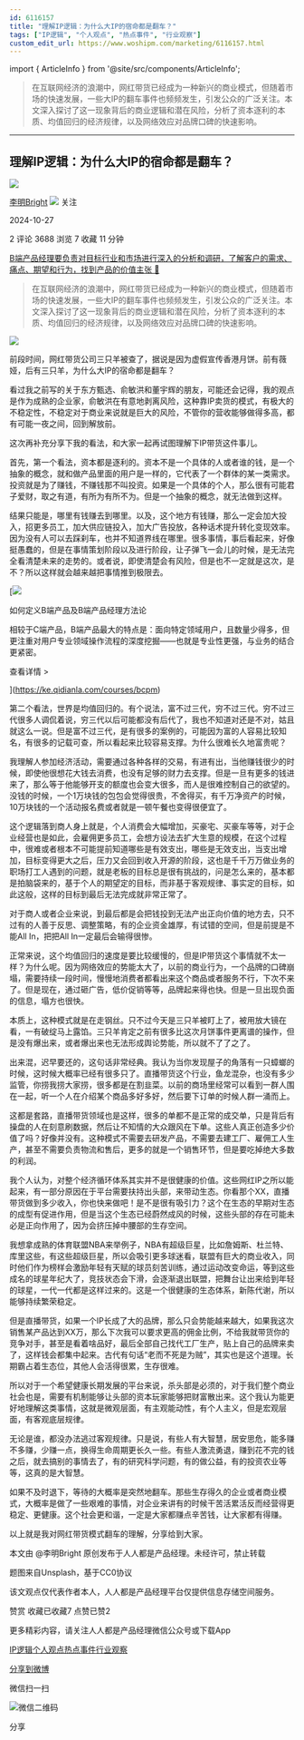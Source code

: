 ```yaml
---
id: 6116157
title: "理解IP逻辑：为什么大IP的宿命都是翻车？"
tags: ["IP逻辑", "个人观点", "热点事件", "行业观察"]
custom_edit_url: https://www.woshipm.com/marketing/6116157.html
---
```

import { ArticleInfo } from '@site/src/components/ArticleInfo';

<ArticleInfo
    author="李明Bright"
    authorLink="https://www.woshipm.com/u/661555"
    published="2024-10-27"
    views={3688}
    comments={2}
    collects={7}
/>

> 在互联网经济的浪潮中，网红带货已经成为一种新兴的商业模式，但随着市场的快速发展，一些大IP的翻车事件也频频发生，引发公众的广泛关注。本文深入探讨了这一现象背后的商业逻辑和潜在风险，分析了资本逐利的本质、均值回归的经济规律，以及网络效应对品牌口碑的快速影响。

---

## 理解IP逻辑：为什么大IP的宿命都是翻车？

[![](https://static.woshipm.com/view/woshipm_api_def_20241028120350_2983.png?imageView2/1/w/72/h/72/q/100)](https://www.woshipm.com/u/661555)

[李明Bright](https://www.woshipm.com/u/661555) ![](https://static.woshipm.com/tag/1101_1@2x.png) 关注

2024-10-27

2 评论 3688 浏览 7 收藏 11 分钟

[B端产品经理要负责对目标行业和市场进行深入的分析和调研，了解客户的需求、痛点、期望和行为，找到产品的价值主张 🔗](https://ke.qidianla.com/courses/bcpm)

> 在互联网经济的浪潮中，网红带货已经成为一种新兴的商业模式，但随着市场的快速发展，一些大IP的翻车事件也频频发生，引发公众的广泛关注。本文深入探讨了这一现象背后的商业逻辑和潜在风险，分析了资本逐利的本质、均值回归的经济规律，以及网络效应对品牌口碑的快速影响。

![](https://image.woshipm.com/2024/09/12/86714118-70b6-11ef-ab80-00163e142b65.png)

前段时间，网红带货公司三只羊被查了，据说是因为虚假宣传香港月饼。前有薇娅，后有三只羊，为什么大IP的宿命都是翻车？

看过我之前写的关于东方甄选、俞敏洪和董宇辉的朋友，可能还会记得，我的观点是作为成熟的企业家，俞敏洪在有意地剥离风险，这种靠IP卖货的模式，有极大的不稳定性，不稳定对于商业来说就是巨大的风险，不管你的营收能够做得多高，都有可能一夜之间，回到解放前。

这次再补充分享下我的看法，和大家一起再试图理解下IP带货这件事儿。

首先，第一个看法，资本都是逐利的。资本不是一个具体的人或者谁的钱，是一个抽象的概念，就和做产品里面的用户是一样的，它代表了一个群体的某一类需求。投资就是为了赚钱，不赚钱那不叫投资。如果是一个具体的个人，那么很有可能君子爱财，取之有道，有所为有所不为。但是一个抽象的概念，就无法做到这样。

结果只能是，哪里有钱赚去到哪里。以及，这个地方有钱赚，那么一定会加大投入，招更多员工，加大供应链投入，加大广告投放，各种话术提升转化变现效率。因为没有人可以去踩刹车，也并不知道界线在哪里。很多事情，事后看起来，好像挺愚蠢的，但是在事情策划阶段以及进行阶段，让子弹飞一会儿的时候，是无法完全看清楚未来的走势的。或者说，即使清楚会有风险，但是也不一定就是这次，是不？所以这样就会越来越把事情推到极限去。

[![](https://image.woshipm.com/2023/08/02/72b77e4e-30e3-11ee-88e7-00163e0b5ff3.png)

如何定义B端产品及B端产品经理方法论

相较于C端产品，B端产品最大的特点是：面向特定领域用户，且数量少得多，但更注重对用户专业领域操作流程的深度挖掘——也就是专业性更强，与业务的结合更紧密。

查看详情 >

](https://ke.qidianla.com/courses/bcpm)

第二个看法，世界是均值回归的。有个说法，富不过三代，穷不过三代。穷不过三代很多人调侃着说，穷三代以后可能都没有后代了，我也不知道对还是不对，姑且就这么一说。但是富不过三代，是有很多的案例的，可能因为富的人容易比较知名，有很多的记载可查，所以看起来比较容易支撑。为什么很难长久地富贵呢？

我理解人参加经济活动，需要通过各种各样的交易，有进有出，当他赚钱很少的时候，即使他很想花大钱去消费，也没有足够的财力去支撑。但是一旦有更多的钱进来了，那么等于他能够开支的额度也会变大很多，而人是很难控制自己的欲望的。没钱的时候，一个1万块钱的包包会觉得很贵，不舍得买，有千万净资产的时候，10万块钱的一个活动报名费或者就是一顿午餐也变得很便宜了。

这个逻辑落到商人身上就是，个人消费会大幅增加，买豪宅、买豪车等等，对于企业经营也是如此，会雇佣更多员工，会想方设法去扩大生意的规模，在这个过程中，很难或者根本不可能提前知道哪些是有效支出，哪些是无效支出，当支出增加，目标变得更大之后，压力又会回到收入开源的阶段，这也是千千万万做业务的职场打工人遇到的问题，就是老板的目标总是很有挑战的，问是怎么来的，基本都是拍脑袋来的，基于个人的期望定的目标，而非基于客观规律、事实定的目标，如此这般，这样的目标到最后无法完成就非常正常了。

对于商人或者企业来说，到最后都是会把钱投到无法产出正向价值的地方去，只不过有的人善于反思、调整策略，有的企业资金雄厚，有试错的空间，但是前提是不能All In，把把All In一定最后会输得很惨。

正常来说，这个均值回归的速度是要比较缓慢的，但是IP带货这个事情就不太一样？为什么呢。因为网络效应的势能太大了，以前的商业行为，一个品牌的口碑崩塌，需要持续一段时间，慢慢地消费者都看出来这个商品或者服务不行，下次不来了。但是现在，通过砸广告，低价促销等等，品牌起来得也快。但是一旦出现负面的信息，塌方也很快。

本质上，这种模式就是在走钢丝。只不过今天是三只羊被盯上了，被用放大镜在看，一有破绽马上露馅。三只羊肯定之前有很多比这次月饼事件更离谱的操作，但是没有爆出来，或者爆出来也无法形成舆论势能，所以就不了了之了。

出来混，迟早要还的，这句话非常经典。我认为当你发现屋子的角落有一只蟑螂的时候，这时候大概率已经有很多只了。直播带货这个行业，鱼龙混杂，也没有多少监管，你捞我捞大家捞，很多都是在割韭菜。以前的商场里经常可以看到一群人围在一起，听一个人在介绍某个商品多好多好，然后要下订单的时候人群一涌而上。

这都是套路，直播带货领域也是这样，很多的单都不是正常的成交单，只是背后有操盘的人在刻意刷数据，然后让不知情的大众跟风在下单。这些人真正创造多少价值了吗？好像并没有。这种模式不需要去研发产品，不需要去建工厂、雇佣工人生产，甚至不需要负责物流和售后，更多的就是一个销售环节，但是要吃掉绝大多数的利润。

我个人认为，对整个经济循环体系其实并不是很健康的价值。这些网红IP之所以能起来，有一部分原因在于平台需要扶持出头部，来带动生态。你看那个XX，直播带货做到多少收入，你也快来做吧！是不是很有吸引力？这个在生态的早期对生态的成型有促进作用，但是当这个生态已经蔚然成风的时候，这些头部的存在可能未必是正向作用了，因为会挤压掉中腰部的生存空间。

我想拿成熟的体育联盟NBA来举例子，NBA有超级巨星，比如詹姆斯、杜兰特、库里这些，有这些超级巨星，所以会吸引更多球迷看，联盟有巨大的商业收入，同时他们作为榜样会激励年轻有天赋的球员刻苦训练，通过运动改变命运，等到这些成名的球星年纪大了，竞技状态会下滑，会逐渐退出联盟，把舞台让出来给到年轻的球星，一代一代都是这样过来的。这是一个很健康的生态体系，新陈代谢，所以能够持续繁荣稳定。

但是直播带货，如果一个IP长成了大的品牌，那么只会势能越来越大，如果我这次销售某产品达到XX万，那么下次我可以要求更高的佣金比例，不给我就带货你的竞争对手，甚至是看着啥品好，最后全部自己找代工厂生产，贴上自己的品牌来卖了，这样钱会都集中起来。古代有句话“老而不死是为贼”，其实也是这个道理。长期霸占着生态位，其他人会活得很累，生存很难。

所以对于一个希望健康长期发展的平台来说，杀头部是必须的，对于我们整个商业社会也是，需要有机制能够让头部的资本玩家能够把财富散出来。这个我认为能更好地理解这类事情，这就是微观层面，有主观能动性，有个人主义，但是宏观层面，有客观底层规律。

无论是谁，都没办法逃过客观规律。只是说，有些人有大智慧，居安思危，能多赚不多赚，少赚一点，换得生命周期更长久一些。有些人激流勇退，赚到花不完的钱之后，就去搞别的事情去了，有的研究科学问题，有的做公益，有的投资农业等等，这真的是大智慧。

如果不及时退下，等待的大概率是突然地翻车。那些生存得久的企业或者商业模式，大概率是做了一些艰难的事情，对企业来讲有的时候干苦活累活反而经营得更稳定、更健康。这个社会更和谐，一定是大家都赚点辛苦钱，让大家都有得赚。

以上就是我对网红带货模式翻车的理解，分享给到大家。

本文由 @李明Bright 原创发布于人人都是产品经理。未经许可，禁止转载

题图来自Unsplash，基于CC0协议

该文观点仅代表作者本人，人人都是产品经理平台仅提供信息存储空间服务。

赞赏 收藏已收藏7 点赞已赞2

更多精彩内容，请关注人人都是产品经理微信公众号或下载App

[IP逻辑](https://www.woshipm.com/tag/ip%e9%80%bb%e8%be%91)[个人观点](https://www.woshipm.com/tag/%e4%b8%aa%e4%ba%ba%e8%a7%82%e7%82%b9)[热点事件](https://www.woshipm.com/tag/%e7%83%ad%e7%82%b9%e4%ba%8b%e4%bb%b6)[行业观察](https://www.woshipm.com/tag/%e8%a1%8c%e4%b8%9a%e8%a7%82%e5%af%9f)

[分享到微博](https://service.weibo.com/share/share.php?appkey=2775287854&title=理解IP逻辑：为什么大IP的宿命都是翻车？&url=https://www.woshipm.com/marketing/6116157.html&pic=https://image.woshipm.com/2024/09/12/86714118-70b6-11ef-ab80-00163e142b65.png)

微信扫一扫

![微信二维码](https://api.pwmqr.com/qrcode/create/?url=https://www.woshipm.com/marketing/6116157.html)

分享